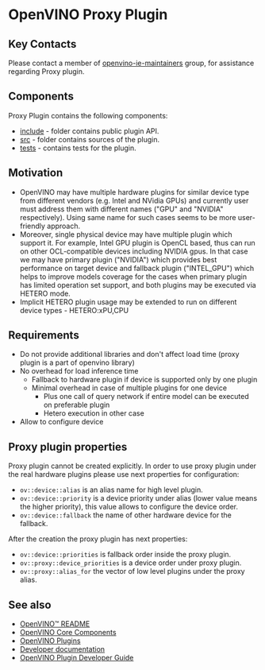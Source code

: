# OpenVINO Proxy Plugin

## Key Contacts

Please contact a member of [openvino-ie-maintainers](https://github.com/orgs/openvinotoolkit/teams/openvino-ie-maintainers) group, for assistance regarding Proxy plugin.

## Components

Proxy Plugin contains the following components:

* [include](./include/) - folder contains public plugin API.
* [src](./src/) - folder contains sources of the plugin.
* [tests](./tests/) - contains tests for the plugin.

## Motivation

 - OpenVINO may have multiple hardware plugins for similar device type from different vendors (e.g. Intel and NVidia GPUs) and currently user must address them with different names ("GPU" and "NVIDIA" respectively). Using same name for such cases seems to be more user-friendly approach.
 - Moreover, single physical device may have multiple plugin which support it. For example, Intel GPU plugin is OpenCL based, thus can run on other OCL-compatible devices including NVIDIA gpus. In that case we may have primary plugin ("NVIDIA") which provides best performance on target device and fallback plugin ("INTEL_GPU") which helps to improve models coverage for the cases when primary plugin has limited operation set support, and both plugins may be executed via HETERO mode.
 - Implicit HETERO plugin usage may be extended to run on different device types - HETERO:xPU,CPU

## Requirements

 - Do not provide additional libraries and don't affect load time (proxy plugin is a part of openvino library)
 - No overhead for load inference time
    - Fallback to hardware plugin if device is supported only by one plugin
    - Minimal overhead in case of multiple plugins for one device
        - Plus one call of query network if entire model can be executed on preferable plugin
        - Hetero execution in other case
 - Allow to configure device

## Proxy plugin properties

Proxy plugin cannot be created explicitly. In order to use proxy plugin under the real hardware plugins please use next properties for configuration:
 - `ov::device::alias` is an alias name for high level plugin.
 - `ov::device::priority` is a device priority under alias (lower value means the higher priority), this value allows to configure the device order.
 - `ov::device::fallback` the name of other hardware device for the fallback.

After the creation the proxy plugin has next properties:
 - `ov::device::priorities` is fallback order inside the proxy plugin.
 - `ov::proxy::device_priorities` is a device order under proxy plugin.
 - `ov::proxy::alias_for` the vector of low level plugins under the proxy alias.


## See also
 * [OpenVINO™ README](../../../README.md)
 * [OpenVINO Core Components](../../README.md)
 * [OpenVINO Plugins](../README.md)
 * [Developer documentation](../../../docs/dev/index.md)
 * [OpenVINO Plugin Developer Guide](https://docs.openvino.ai/latest/openvino_docs_ie_plugin_dg_overview.html)

